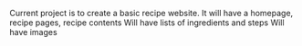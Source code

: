 Current project is to create a basic recipe website.
It will have a homepage, recipe pages, recipe contents
Will have lists of ingredients and steps
Will have images